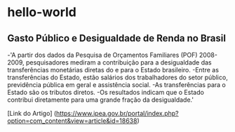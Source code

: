 # hello-world

## Gasto Público e Desigualdade de Renda no Brasil 

-'A partir dos dados da Pesquisa de Orçamentos Familiares (POF) 2008-2009, pesquisadores mediram a contribuição
para a desigualdade das transferências monetárias diretas do e para o Estado brasileiro. 
-Entre as transferências do Estado, estão salários dos trabalhadores do setor público, previdência pública em geral e assistência social. -As transferências para o Estado são os tributos diretos. 
-Os resultados indicam que o Estado contribui diretamente para uma grande fração da desigualdade.'

[Link do Artigo] (https://www.ipea.gov.br/portal/index.php?option=com_content&view=article&id=18638)


